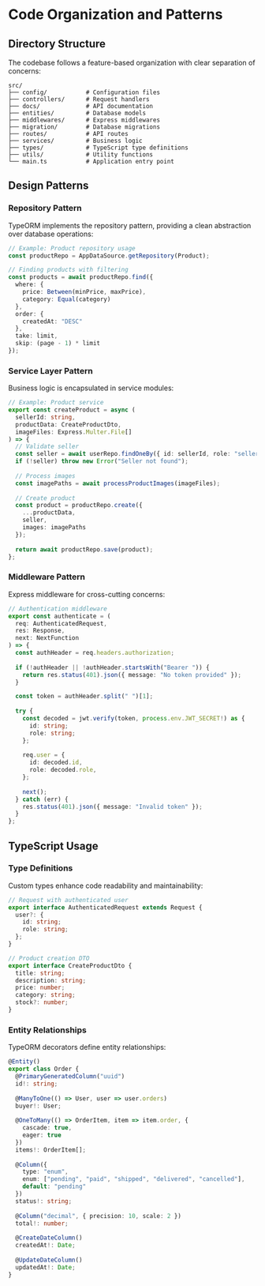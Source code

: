 # Code Organization and Patterns

## Directory Structure

The codebase follows a feature-based organization with clear separation of concerns:

```
src/
├── config/           # Configuration files
├── controllers/      # Request handlers
├── docs/             # API documentation
├── entities/         # Database models
├── middlewares/      # Express middlewares
├── migration/        # Database migrations
├── routes/           # API routes
├── services/         # Business logic
├── types/            # TypeScript type definitions
├── utils/            # Utility functions
└── main.ts           # Application entry point
```

## Design Patterns

### Repository Pattern

TypeORM implements the repository pattern, providing a clean abstraction over database operations:

```typescript
// Example: Product repository usage
const productRepo = AppDataSource.getRepository(Product);

// Finding products with filtering
const products = await productRepo.find({
  where: {
    price: Between(minPrice, maxPrice),
    category: Equal(category)
  },
  order: {
    createdAt: "DESC"
  },
  take: limit,
  skip: (page - 1) * limit
});
```

### Service Layer Pattern

Business logic is encapsulated in service modules:

```typescript
// Example: Product service
export const createProduct = async (
  sellerId: string,
  productData: CreateProductDto,
  imageFiles: Express.Multer.File[]
) => {
  // Validate seller
  const seller = await userRepo.findOneBy({ id: sellerId, role: "seller" });
  if (!seller) throw new Error("Seller not found");
  
  // Process images
  const imagePaths = await processProductImages(imageFiles);
  
  // Create product
  const product = productRepo.create({
    ...productData,
    seller,
    images: imagePaths
  });
  
  return await productRepo.save(product);
};
```

### Middleware Pattern

Express middleware for cross-cutting concerns:

```typescript
// Authentication middleware
export const authenticate = (
  req: AuthenticatedRequest,
  res: Response,
  next: NextFunction
) => {
  const authHeader = req.headers.authorization;
  
  if (!authHeader || !authHeader.startsWith("Bearer ")) {
    return res.status(401).json({ message: "No token provided" });
  }

  const token = authHeader.split(" ")[1];
  
  try {
    const decoded = jwt.verify(token, process.env.JWT_SECRET!) as {
      id: string;
      role: string;
    };
    
    req.user = {
      id: decoded.id,
      role: decoded.role,
    };
    
    next();
  } catch (err) {
    res.status(401).json({ message: "Invalid token" });
  }
};
```

## TypeScript Usage

### Type Definitions

Custom types enhance code readability and maintainability:

```typescript
// Request with authenticated user
export interface AuthenticatedRequest extends Request {
  user?: {
    id: string;
    role: string;
  };
}

// Product creation DTO
export interface CreateProductDto {
  title: string;
  description: string;
  price: number;
  category: string;
  stock?: number;
}
```

### Entity Relationships

TypeORM decorators define entity relationships:

```typescript
@Entity()
export class Order {
  @PrimaryGeneratedColumn("uuid")
  id!: string;
  
  @ManyToOne(() => User, user => user.orders)
  buyer!: User;
  
  @OneToMany(() => OrderItem, item => item.order, {
    cascade: true,
    eager: true
  })
  items!: OrderItem[];
  
  @Column({
    type: "enum",
    enum: ["pending", "paid", "shipped", "delivered", "cancelled"],
    default: "pending"
  })
  status!: string;
  
  @Column("decimal", { precision: 10, scale: 2 })
  total!: number;
  
  @CreateDateColumn()
  createdAt!: Date;
  
  @UpdateDateColumn()
  updatedAt!: Date;
}
```